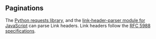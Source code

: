 ## Paginations

The [Python requests library](http://docs.python-requests.org/en/master/user/advanced/#link-headers), and the [link-header-parser module for JavaScript](https://github.com/thlorenz/parse-link-header) can parse Link headers. Link headers follow the [RFC 5988 specifications](http://tools.ietf.org/html/rfc5988).